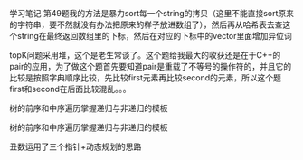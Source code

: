 学习笔记
第49题我的方法是暴力sort每一个string的拷贝（这里不能直接sort原来的字符串，要不然就没有办法把原来的样子放进数组了），然后再从哈希表去查这个string在最终返回数组里的下标，然后在对应的下标中的vector里面增加异位词

topK问题采用堆，这个是老生常谈了。这个题给我最大的收获还是在于C++的pair的应用，为了做这个题首先要知道pair是重载了不等号的操作符的，并且它的比较是按照字典顺序比较，先比较first元素再比较second的元素，所以这个题first和second在后面比较混乱。。。


树的前序和中序遍历掌握递归与非递归的模板

树的前序和中序遍历掌握递归与非递归的模板



丑数运用了三个指针+动态规划的思路
